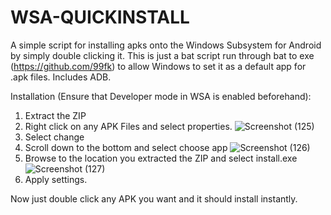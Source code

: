 # WSA-QUICKINSTALL
A simple script for installing apks onto the Windows Subsystem for Android by simply double clicking it. 
This is just a bat script run through bat to exe (https://github.com/99fk) to allow Windows to set it as a default app for .apk files.
Includes ADB.

Installation (Ensure that Developer mode in WSA is enabled beforehand):

1) Extract the ZIP 
2) Right click on any APK Files and select properties.
![Screenshot (125)](https://user-images.githubusercontent.com/63358288/138408565-915ff6aa-6226-4b22-bc0b-20827f408504.png)
2) Select change 
3) Scroll down to the bottom and select choose app
![Screenshot (126)](https://user-images.githubusercontent.com/63358288/138408800-1203fde0-3e12-4c41-b022-86e6d0cf6fb2.png)
4) Browse to the location you extracted the ZIP and select install.exe
![Screenshot (127)](https://user-images.githubusercontent.com/63358288/138408967-795c50db-0b61-4e85-a78e-57fd355ac51d.png)
5) Apply settings.

Now just double click any APK you want and it should install instantly. 
